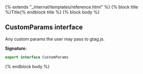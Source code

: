 {% extends "_internal/templates/reference.html" %}
{% block title %}Title{% endblock title %}
{% block body %}

## CustomParams interface

Any custom params the user may pass to gtag.js.

<b>Signature:</b>

```typescript
export interface CustomParams 
```
{% endblock body %}
